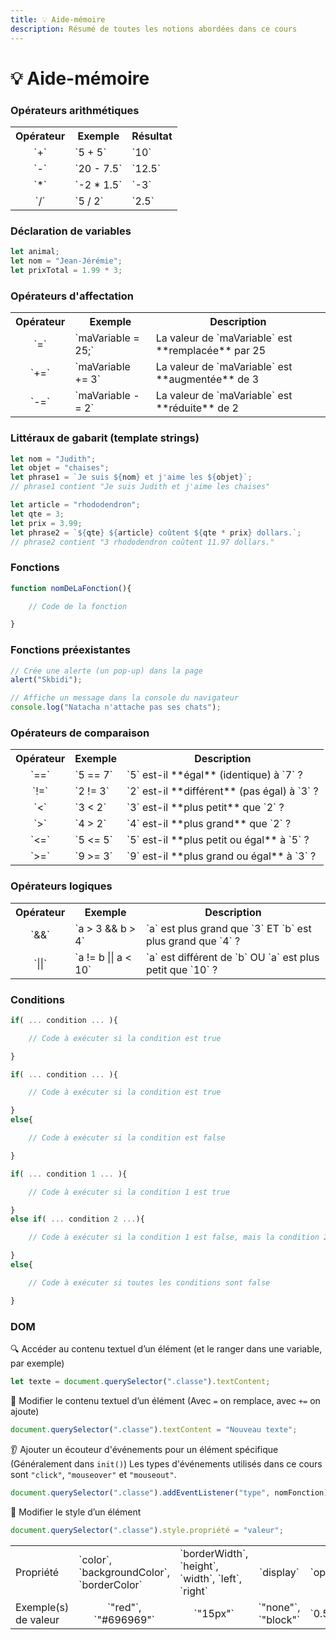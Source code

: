 ```yaml
---
title: 💡 Aide-mémoire
description: Résumé de toutes les notions abordées dans ce cours
---
```


# 💡 Aide-mémoire

### Opérateurs arithmétiques

<table>
    <tr>
        <th>Opérateur</th>
        <th>Exemple</th>
        <th>Résultat</th>
    </tr>
    <tr>
        <td><center>`+`</center></td>
        <td>`5 + 5`</td>
        <td>`10`</td>
    </tr>
    <tr>
        <td><center>`-`</center></td>
        <td>`20 - 7.5`</td>
        <td>`12.5`</td>
    </tr>
    <tr>
        <td><center>`*`</center></td>
        <td>`-2 * 1.5`</td>
        <td>`-3`</td>
    </tr>
    <tr>
        <td><center>`/`</center></td>
        <td>`5 / 2`</td>
        <td>`2.5`</td>
    </tr>
</table>

### Déclaration de variables

```js
let animal;
let nom = "Jean-Jérémie";
let prixTotal = 1.99 * 3;
```

### Opérateurs d'affectation

<table>
    <tr>
        <th>Opérateur</th>
        <th>Exemple</th>
        <th>Description</th>
    </tr>
    <tr>
        <td><center>`=`</center></td>
        <td>`maVariable = 25;`</td>
        <td>La valeur de `maVariable` est **remplacée** par 25</td>
    </tr>
    <tr>
        <td><center>`+=`</center></td>
        <td>`maVariable += 3`</td>
        <td>La valeur de `maVariable` est **augmentée** de 3</td>
    </tr>
    <tr>
        <td><center>`-=`</center></td>
        <td>`maVariable -= 2`</td>
        <td>La valeur de `maVariable` est **réduite** de 2</td>
    </tr>
</table>

### Littéraux de gabarit (template strings)

```js
let nom = "Judith";
let objet = "chaises";
let phrase1 = `Je suis ${nom} et j'aime les ${objet}`;
// phrase1 contient "Je suis Judith et j'aime les chaises"

let article = "rhododendron";
let qte = 3;
let prix = 3.99;
let phrase2 = `${qte} ${article} coûtent ${qte * prix} dollars.`;
// phrase2 contient "3 rhododendron coûtent 11.97 dollars."
```

### Fonctions

```js showLineNumbers
function nomDeLaFonction(){

    // Code de la fonction

}
```

### Fonctions préexistantes

```js
// Crée une alerte (un pop-up) dans la page
alert("Skbidi");

// Affiche un message dans la console du navigateur
console.log("Natacha n'attache pas ses chats");
```

### Opérateurs de comparaison

<table>
    <tr>
        <th>Opérateur</th>
        <th>Exemple</th>
        <th>Description</th>
    </tr>
    <tr>
        <td><center>`==`</center></td>
        <td>`5 == 7`</td>
        <td>`5` est-il **égal** (identique) à `7` ?</td>
    </tr>
    <tr>
        <td><center>`!=`</center></td>
        <td>`2 != 3`</td>
        <td>`2` est-il **différent** (pas égal) à `3` ?</td>
    </tr>
    <tr>
        <td><center>`<`</center></td>
        <td>`3 < 2`</td>
        <td>`3` est-il **plus petit** que `2` ?</td>
    </tr>
    <tr>
        <td><center>`>`</center></td>
        <td>`4 > 2`</td>
        <td>`4` est-il **plus grand** que `2` ?</td>
    </tr>
    <tr>
        <td><center>`<=`</center></td>
        <td>`5 <= 5`</td>
        <td>`5` est-il **plus petit ou égal** à `5` ?</td>
    </tr>
    <tr>
        <td><center>`>=`</center></td>
        <td>`9 >= 3`</td>
        <td>`9` est-il **plus grand ou égal** à `3` ?</td>
    </tr>
</table>

### Opérateurs logiques

<table>
    <tr>
        <th>Opérateur</th>
        <th>Exemple</th>
        <th>Description</th>
    </tr>
    <tr>
        <td><center>`&&`</center></td>
        <td>`a > 3 && b > 4`</td>
        <td>`a` est plus grand que `3` ET `b` est plus grand que `4` ?</td>
    </tr>
    <tr>
        <td><center>`||`</center></td>
        <td>`a != b || a < 10`</td>
        <td>`a` est différent de `b` OU `a` est plus petit que `10` ?</td>
    </tr>
</table>

### Conditions

```js showLineNumbers
if( ... condition ... ){

    // Code à exécuter si la condition est true

}
```

```js showLineNumbers
if( ... condition ... ){

    // Code à exécuter si la condition est true

}
else{

    // Code à exécuter si la condition est false

}
```

```js showLineNumbers
if( ... condition 1 ... ){

    // Code à exécuter si la condition 1 est true

}
else if( ... condition 2 ...){

    // Code à exécuter si la condition 1 est false, mais la condition 2 est true

}
else{

    // Code à exécuter si toutes les conditions sont false

}
```

### DOM

🔍 Accéder au contenu textuel d’un élément (et le ranger dans une variable, par exemple)
```js
let texte = document.querySelector(".classe").textContent;
```

📝 Modifier le contenu textuel d’un élément (Avec `=` on remplace, avec `+=` on ajoute)
```js
document.querySelector(".classe").textContent = "Nouveau texte";
```

👂 Ajouter un écouteur d'événements pour un élément spécifique (Généralement dans `init()`) Les types d'événements utilisés dans ce cours sont `"click"`, `"mouseover"` et `"mouseout"`.
```js
document.querySelector(".classe").addEventListener("type", nomFonction);
```

🎨 Modifier le style d’un élément
```js
document.querySelector(".classe").style.propriété = "valeur";
```

<table>
<tr>
    <td>Propriété</td>
    <td>`color`, `backgroundColor`,<br/> `borderColor`</td>
    <td>`borderWidth`, `height`,<br/>`width`, `left`, `right`</td>
    <td><center>`display`</center></td>
    <td>`opacity`</td>
</tr>
<tr>
    <td>Exemple(s) de valeur</td>
    <td><center>`"red"`, `"#696969"`</center></td>
    <td><center>`"15px"`</center></td>
    <td><center>`"none"`, `"block"`</center></td>
    <td>`0.5`, `1`</td>

</tr>
</table>